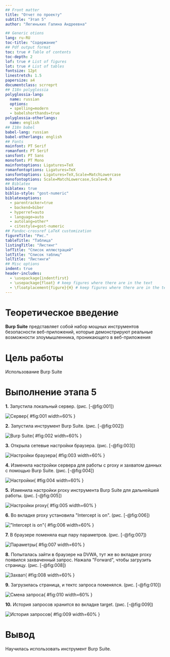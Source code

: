 ```yaml
---
## Front matter
title: "Отчет по проекту"
subtitle: "Этап 5"
author: "Легиньких Галина Андреевна"

## Generic otions
lang: ru-RU
toc-title: "Содержание"
## Pdf output format
toc: true # Table of contents
toc-depth: 2
lof: true # List of figures
lot: true # List of tables
fontsize: 12pt
linestretch: 1.5
papersize: a4
documentclass: scrreprt
## I18n polyglossia
polyglossia-lang:
  name: russian
  options:
  - spelling=modern
  - babelshorthands=true
polyglossia-otherlangs:
  name: english
## I18n babel
babel-lang: russian
babel-otherlangs: english
## Fonts
mainfont: PT Serif
romanfont: PT Serif
sansfont: PT Sans
monofont: PT Mono
mainfontoptions: Ligatures=TeX
romanfontoptions: Ligatures=TeX
sansfontoptions: Ligatures=TeX,Scale=MatchLowercase
monofontoptions: Scale=MatchLowercase,Scale=0.9
## Biblatex
biblatex: true
biblio-style: "gost-numeric"
biblatexoptions:
  - parentracker=true
  - backend=biber
  - hyperref=auto
  - language=auto
  - autolang=other*
  - citestyle=gost-numeric
## Pandoc-crossref LaTeX customization
figureTitle: "Рис."
tableTitle: "Таблица"
listingTitle: "Листинг"
lofTitle: "Список иллюстраций"
lotTitle: "Список таблиц"
lolTitle: "Листинги"
## Misc options
indent: true
header-includes:
  - \usepackage{indentfirst}
  - \usepackage{float} # keep figures where there are in the text
  - \floatplacement{figure}{H} # keep figures where there are in the text
---
```


# Теоретическое введение

**Burp Suite** представляет собой набор мощных инструментов безопасности веб-приложений, которые демонстрируют реальные возможности злоумышленника, проникающего в веб-приложения

# Цель работы

Использование Burp Suite

# Выполнение этапа 5

**1.** Запустила локальный сервер. (рис. [-@fig:001])

![Сервер](image/1.png){ #fig:001 width=60% }

**2.** Запустила инструмент Burp Suite. (рис. [-@fig:002])

![Burp Suite](image/2.png){ #fig:002 width=60% }

**3.** Открыла сетевые настройки браузера. (рис. [-@fig:003])

![Настройки браузера](image/3.png){ #fig:003 width=60% }

**4.** Изменила настройки сервера для работы с proxy и захватом данных с помощью Burp Suite. (рис. [-@fig:004])

![Настройки](image/4.png){ #fig:004 width=60% }

**5.** Изменила настройки proxy инструмента Burp Suite для дальнейшей работы. (рис. [-@fig:005])

![Настройки proxy](image/5.png){ #fig:005 width=60% }

**6.** Во вкладке proxy установила "Intercept is on". (рис. [-@fig:006])

!["Intercept is on"](image/6.png){ #fig:006 width=60% }

**7.** В браузере поменяла еще пару параметров. (рис. [-@fig:007])

![Параметры](image/7.png){ #fig:007 width=60% }

**8.** Попыталась зайти в браузере на DVWA, тут же во вкладке proxy появился захваченный запрос. Нажала "Forward", чтобы загрузить страницу. (рис. [-@fig:008])

![Захват](image/8.png){ #fig:008 width=60% }

**9.** Загрузилась страница, и тектс запроса поменялся. (рис. [-@fig:010])

![Смена запроса](image/10.png){ #fig:010 width=60% }

**10.** История запросов хранится во вкладке target. (рис. [-@fig:009])

![История запросов](image/9.png){ #fig:009 width=60% }

# Вывод

Научилась использовать инструмент Burp Suite.